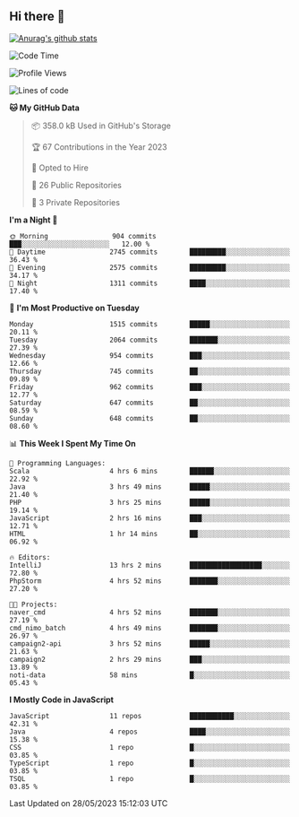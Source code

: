 ## Hi there 👋

[![Anurag's github stats](https://github-readme-stats.vercel.app/api?username=Songwonseok)](https://github.com/anuraghazra/github-readme-stats)



<!--START_SECTION:waka-->
![Code Time](http://img.shields.io/badge/Code%20Time-2%2C264%20hrs%2020%20mins-blue)

![Profile Views](http://img.shields.io/badge/Profile%20Views-0-blue)

![Lines of code](https://img.shields.io/badge/From%20Hello%20World%20I%27ve%20Written-35.0%20million%20lines%20of%20code-blue)

**🐱 My GitHub Data** 

> 📦 358.0 kB Used in GitHub's Storage 
 > 
> 🏆 67 Contributions in the Year 2023
 > 
> 💼 Opted to Hire
 > 
> 📜 26 Public Repositories 
 > 
> 🔑 3 Private Repositories 
 > 
**I'm a Night 🦉** 

```text
🌞 Morning                904 commits         ███░░░░░░░░░░░░░░░░░░░░░░   12.00 % 
🌆 Daytime                2745 commits        █████████░░░░░░░░░░░░░░░░   36.43 % 
🌃 Evening                2575 commits        █████████░░░░░░░░░░░░░░░░   34.17 % 
🌙 Night                  1311 commits        ████░░░░░░░░░░░░░░░░░░░░░   17.40 % 
```
📅 **I'm Most Productive on Tuesday** 

```text
Monday                   1515 commits        █████░░░░░░░░░░░░░░░░░░░░   20.11 % 
Tuesday                  2064 commits        ███████░░░░░░░░░░░░░░░░░░   27.39 % 
Wednesday                954 commits         ███░░░░░░░░░░░░░░░░░░░░░░   12.66 % 
Thursday                 745 commits         ██░░░░░░░░░░░░░░░░░░░░░░░   09.89 % 
Friday                   962 commits         ███░░░░░░░░░░░░░░░░░░░░░░   12.77 % 
Saturday                 647 commits         ██░░░░░░░░░░░░░░░░░░░░░░░   08.59 % 
Sunday                   648 commits         ██░░░░░░░░░░░░░░░░░░░░░░░   08.60 % 
```


📊 **This Week I Spent My Time On** 

```text
💬 Programming Languages: 
Scala                    4 hrs 6 mins        ██████░░░░░░░░░░░░░░░░░░░   22.92 % 
Java                     3 hrs 49 mins       █████░░░░░░░░░░░░░░░░░░░░   21.40 % 
PHP                      3 hrs 25 mins       █████░░░░░░░░░░░░░░░░░░░░   19.14 % 
JavaScript               2 hrs 16 mins       ███░░░░░░░░░░░░░░░░░░░░░░   12.71 % 
HTML                     1 hr 14 mins        ██░░░░░░░░░░░░░░░░░░░░░░░   06.92 % 

🔥 Editors: 
IntelliJ                 13 hrs 2 mins       ██████████████████░░░░░░░   72.80 % 
PhpStorm                 4 hrs 52 mins       ███████░░░░░░░░░░░░░░░░░░   27.20 % 

🐱‍💻 Projects: 
naver_cmd                4 hrs 52 mins       ███████░░░░░░░░░░░░░░░░░░   27.19 % 
cmd_nimo_batch           4 hrs 49 mins       ███████░░░░░░░░░░░░░░░░░░   26.97 % 
campaign2-api            3 hrs 52 mins       █████░░░░░░░░░░░░░░░░░░░░   21.63 % 
campaign2                2 hrs 29 mins       ███░░░░░░░░░░░░░░░░░░░░░░   13.89 % 
noti-data                58 mins             █░░░░░░░░░░░░░░░░░░░░░░░░   05.43 % 
```

**I Mostly Code in JavaScript** 

```text
JavaScript               11 repos            ███████████░░░░░░░░░░░░░░   42.31 % 
Java                     4 repos             ████░░░░░░░░░░░░░░░░░░░░░   15.38 % 
CSS                      1 repo              █░░░░░░░░░░░░░░░░░░░░░░░░   03.85 % 
TypeScript               1 repo              █░░░░░░░░░░░░░░░░░░░░░░░░   03.85 % 
TSQL                     1 repo              █░░░░░░░░░░░░░░░░░░░░░░░░   03.85 % 
```




 Last Updated on 28/05/2023 15:12:03 UTC
<!--END_SECTION:waka-->
